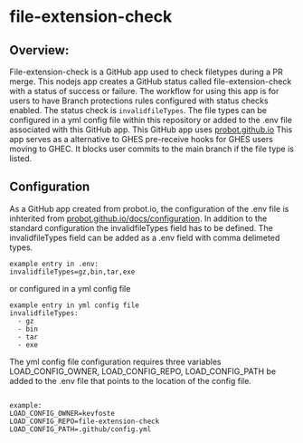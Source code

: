 # file-extension-check
## Overview:
 File-extension-check is a GitHub app used to check filetypes during a PR merge. This nodejs app creates a GitHub status called file-extension-check with a status of success or failure. The workflow for using this app is for users to have Branch protections rules configured  with status checks enabled. The status check is `invalidfileTypes`. The file types can be configured in a yml config file within this repository or added to the .env file associated with this GitHub app. This GitHub app uses [probot.github.io](https://probot.github.io/) This app serves as a alternative to GHES pre-receive hooks for GHES users moving to GHEC. It blocks user commits to the main branch if the file type is listed.

 ## Configuration
 As a GitHub app created from probot.io, the configuration of the .env file is inhterited from [probot.github.io/docs/configuration](probot.github.io/docs/configuration). In addition to the standard configuration the invalidfileTypes field has to be defined. The invalidfileTypes field can be added as a .env field with comma delimeted types.
 
 ```
example entry in .env: 
invalidfileTypes=gz,bin,tar,exe
```

or configured in a yml config file
```
example entry in yml config file
invalidfileTypes:
  - gz
  - bin
  - tar
  - exe

```

The yml config file configuration requires three variables LOAD_CONFIG_OWNER, LOAD_CONFIG_REPO, LOAD_CONFIG_PATH be added to the .env file that points to the location of the config file.

```

example:
LOAD_CONFIG_OWNER=kevfoste
LOAD_CONFIG_REPO=file-extension-check
LOAD_CONFIG_PATH=.github/config.yml

```
